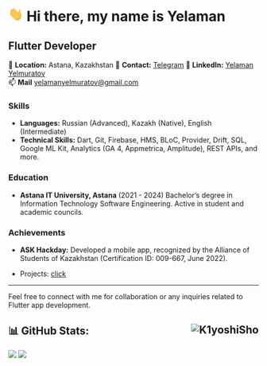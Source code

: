 # <h1><img src="https://raw.githubusercontent.com/ABSphreak/ABSphreak/master/gifs/Hi.gif" width="30px" /> Hi there, my name is Yelaman

## Flutter Developer

📍 **Location:** Astana, Kazakhstan
📱 **Contact:** [Telegram](https://t.me/yelmuratoff)
🔗 **LinkedIn:** [Yelaman Yelmuratov](https://www.linkedin.com/in/yelmuratoff/)  
📫 **Mail** [yelamanyelmuratov@gmail.com](mailto:yelamanyelmuratov@gmail.com)

### Skills

- **Languages:** Russian (Advanced), Kazakh (Native), English (Intermediate)
- **Technical Skills:** Dart, Git, Firebase, HMS, BLoC, Provider, Drift, SQL, Google ML Kit, Analytics (GA 4, Appmetrica, Amplitude), REST APIs, and more.

### Education

- **Astana IT University, Astana** (2021 - 2024)
  Bachelor’s degree in Information Technology Software Engineering. Active in student and academic councils.

### Achievements

- **ASK Hackday:** Developed a mobile app, recognized by the Alliance of Students of Kazakhstan (Certification ID: 009-667, June 2022).

- Projects: [click](https://drive.google.com/drive/folders/1lUbs6Qmdq62D0mEj6_x2IsSmdt0tN8YG?usp=sharing)

---

Feel free to connect with me for collaboration or any inquiries related to Flutter app development.


## 📊 GitHub Stats: <img align="right" src="https://komarev.com/ghpvc/?username=K1yoshiSho" alt="K1yoshiSho" />
<p>
  <img width="56%" src="https://github-readme-stats.vercel.app/api?username=K1yoshiSho&theme=city_lights&count_private=true&hide_border=true&hide_title=true&show_icons=true" />
  <img width="36%" src="https://github-readme-stats.vercel.app/api/top-langs/?username=K1yoshiSho&layout=compact&langs_count=6&hide=sass,makefile,shell,mustache&hide_border=true&theme=city_lights" />
</p> 

<!--
**K1yoshiSho/K1yoshiSho** is a ✨ _special_ ✨ repository because its `README.md` (this file) appears on your GitHub profile.

Here are some ideas to get you started:

- 🔭 I’m currently working on ...
- 🌱 I’m currently learning ...
- 👯 I’m looking to collaborate on ...
- 🤔 I’m looking for help with ...
- 💬 Ask me about ...
- 📫 How to reach me: ...
- 😄 Pronouns: ...
- ⚡ Fun fact: ...
-->
